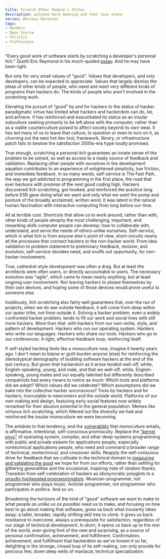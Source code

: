 ```yaml
---
title: Scratch Other People's Itches
description: achieve more meaning and feel less alone
series: Obvious Heresies
tags:
- Hackers
- Open Source
- Politics
- Professions
---
```


"Every good work of software starts by scratching a developer's personal itch."  Quoth Eric Raymond in his much-quoted [essay](http://www.catb.org/esr/writings/homesteading/cathedral-bazaar/ar01s02.html).  And he may have been right.

But only for very small values of "good".  Values that developers, and only developers, can be expected to appreciate.  Values that largely dismiss the pleas of other kinds of people, who need and want very different kinds of programs than hackers do.  The kinds of people who aren't involved in the scratching work.

Elevating the pursuit of "good" by and for hackers to the status of hacker paradigmatic virtue has limited what hackers and hackerdom can do, be, and achieve.  It has reinforced and exacerbated its status as an insular subculture seeking primarily to be left alone with the computer, rather than as a viable counterculture poised to affect society beyond its own weal.  It has led many of us to leave that culture, to question or even to turn on it, as churning out the next hot dev tool, framework, library, or infrastructure patch fails to bestow the satisfaction 2000s-era hype loudly promised.

True enough, scratching a personal itch guarantees an innate sense of the problem to be solved, as well as access to a ready source of feedback and validation.  Replacing other people with ourselves in the development equation contributes to an experience of enlightened simplicity, low friction, and immediate feedback.  In so many words, self-service is The Fast Path, the way we got addicted to programming in the first place, the road that ever beckons with promise of the next good coding high.  Hackers discovered itch scratching, got hooked, and reinforced the practice long before ESR gave doing what we want and only what we want the pomp and posture of the broadly acclaimed, written word.  It was latent in the natural human fascination with interactive computing from long before our time.

All at terrible cost.  Shortcuts that allow us to work around, rather than with, other kinds of people atrophy the most challenging, important, and rewarding skills computer people can develop: how to collaborate with, understand, and serve the needs of others unlike ourselves.  Self-service, which is what itch is from anyone else's point of view, short-circuits nearly all the processes that connect hackers to the non-hacker world.  From idea validation to problem statement to preliminary feedback, revision, and evolution, self-service obviates need, and snuffs out opportunity, for non-hacker involvement.

True, cathedral-style development was often a drag.  But at least the architects were often users, or directly accountable to users.  The necessary evolution was "agile", which came to mean nearly anything, but at least ongoing user involvement.  Not leaving hackers to please themselves by their own devices, and hoping some of those devices would prove useful to someone else.

Insidiously, itch scratching also fairly well guarantees that, over the run of projects, when we _do_ see outside feedback, it will come from deep within our queer tribe, not from outside it.  Solving a hacker problem, even a widely confronted hacker problem, tends to fill our work and social lives with still more hackers.  More than that: with hackers from our own niche, style, and pattern of development.  Hackers who run our operating system.  Hackers who write our languages.  Hackers who share our tools.  Hackers who go to our conferences.  A tight, effective feedback loop, reinforcing itself.

If self-styled hacking feels like a monoculture now, imagine it twenty years ago.  I don't mean to blame or guilt-burden anyone (else) for reinforcing the stereotypical demography of budding software hackers at the end of the last century.  But given that hackerdom as it arose tended well-off, white, English-speaking, young, and male, and that we well-off, white, English-speaking, young males and our equally talented but differently described compatriots had every means to notice as much:  Which tools and platforms did we adopt?  Which values did we celebrate?  Which assumptions did we bake into the collective hacker unconscious?  Tools by hackers and for hackers, inscrutable to newcomers and the outside world.  Platforms of our own making and design, featuring early social features now widely remarked for their abusive potential in the general population.  Memes like virtuous itch scratching, which filtered out the diversity we had and reinforced the insular monoculture we were becoming.

The antidote to that tendency, and the [vulnerability](https://en.wikipedia.org/wiki/Monoculture#Risks) that monoculture entails, is affirmative, intentional, self-conscious promiscuity.  Replace the ["kernel envy"](https://en.wikipedia.org/wiki/Physics_envy) of operating system, compiler, and other deep-systems programming with public and private esteem for applications people, especially nontechnical applications people, who need and command a broader range of technical, nontechnical, and crossover skills.  Reapply the self-conscious drive for feedback that we cultivate in the technical domain to [measuring and validating the good](https://en.wikipedia.org/wiki/Impact_evaluation) we hope for from our efforts, rather than settling for glittering generalities and the occasional, inspiring note of random thanks.  Transition from self-celebration of hackers as idiosyncratic polyglots to a [proudly hyphenated programmingdom](https://en.wikipedia.org/wiki/Hyphenated_American).  Musician-programmer, not programmer who plays music.  Activist-programmer, not programmer who participates in politics.  And so on.

Broadening the horizons of the kind of "good" software we want to make to what people _as unlike us as possible_ need us to make, and focusing on how best to go about making that software, gives us back what insularity takes away: a taller, broader, rapidly shifting skill tree to climb.  It gives us back resistance to overcome, always a prerequisite for satisfaction, regardless of our stage of technical development.  In short, it opens us back up to the rest of the world, ever-giving font of the new and surprising, as a source of personal confirmation, achievement, and fulfillment.  Confirmation, achievement, and fulfillment that hackerdom as we've known it so far, delighting in the strange, closed loop of its self-making, can only provide for precious few, down deep wells of maniacal, technical specialization.
